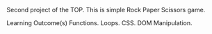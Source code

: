 Second project of the TOP. This is simple Rock Paper Scissors game. 
<!-- I think commentary isnt my strong suit. -->


Learning Outcome(s)
Functions.
Loops.
CSS.
DOM Manipulation.
